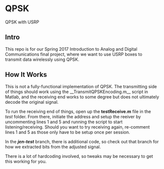 # QPSK
QPSK with USRP

<h2>Intro</h2>
This repo is for our Spring 2017 Introduction to Analog and Digital Communications final project, where we want to use USRP boxes to 
transmit data wirelessly using QPSK.

<h2>How It Works</h2>
This is not a fully-functional implementation of QPSK. The transmitting side of things should work using the __TransmitQPSKEncoding.m__ script in Matlab, and the receiving end works to some degree but does not ultimately decode the original signal.

To run the receiving end of things, open up the __testReceive.m__ file in the _test_ folder. From there, initiate the address and setup the reeiver by uncommenting lines 1 and 5 and running the script to start listening/receiving. Should you want to try receiving again, re-comment lines 1 and 5 as those only have to be setup once per session.

In the ___jen-test___ branch, there is additional code, so check out that branch for how we extracted bits from the adjusted signal.

There is a lot of hardcoding involved, so tweaks may be necessary to get this working for you.
